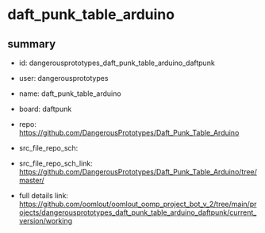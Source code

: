 # daft_punk_table_arduino
 
## summary 
* id: dangerousprototypes_daft_punk_table_arduino_daftpunk
* user: dangerousprototypes
* name: daft_punk_table_arduino
* board: daftpunk
* repo: https://github.com/DangerousPrototypes/Daft_Punk_Table_Arduino



* src_file_repo_sch: 
* src_file_repo_sch_link: https://github.com/DangerousPrototypes/Daft_Punk_Table_Arduino/tree/master/
* full details link: https://github.com/oomlout/oomlout_oomp_project_bot_v_2/tree/main/projects/dangerousprototypes_daft_punk_table_arduino_daftpunk/current_version/working  






